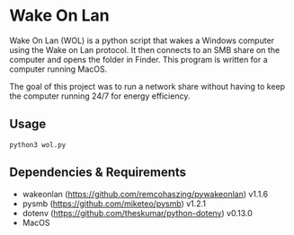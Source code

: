 # Wake On Lan

Wake On Lan (WOL) is a python script that wakes a Windows computer using the Wake on Lan protocol. It then connects to an SMB share on the computer and opens the folder in Finder. This program is written for a computer running MacOS.

The goal of this project was to run a network share without having to keep the computer running 24/7 for energy efficiency.

## Usage
```
python3 wol.py
```

## Dependencies & Requirements
- wakeonlan (https://github.com/remcohaszing/pywakeonlan) v1.1.6  
- pysmb (https://github.com/miketeo/pysmb) v1.2.1
- dotenv (https://github.com/theskumar/python-dotenv) v0.13.0
- MacOS